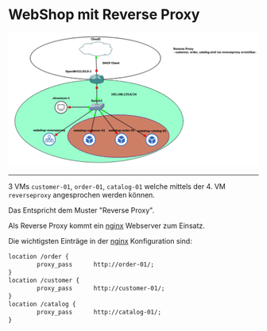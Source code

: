 WebShop mit Reverse Proxy
=========================

![](../images/webshop-reverseproxy.png)

- - -

3 VMs `customer-01`, `order-01`, `catalog-01` welche mittels der 4. VM `reverseproxy` angesprochen werden können.

Das Entspricht dem Muster "Reverse Proxy".

Als Reverse Proxy kommt ein [nginx](http://nginx.org) Webserver zum Einsatz.

Die wichtigsten Einträge in der [nginx](http://nginx.org) Konfiguration sind:

    location /order {
            proxy_pass      http://order-01/;
    }
    location /customer {
            proxy_pass      http://customer-01/;
    }
    location /catalog {
            proxy_pass      http://catalog-01/;
    }
    
